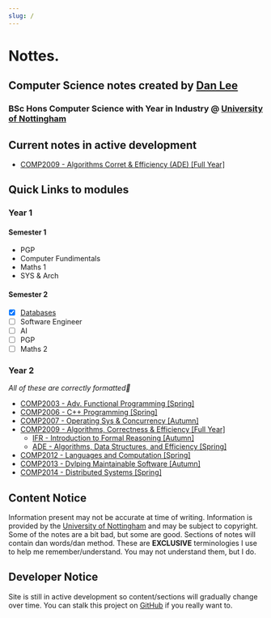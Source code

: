 ```yaml
---
slug: /
---
```

# Nottes.
## Computer Science notes created by [Dan Lee](https://danlee.uk)
### BSc Hons Computer Science with Year in Industry @ [University of Nottingham](https://cs.nott.ac.uk)

## Current notes in active development
- [COMP2009 - Algorithms Corret & Efficiency (ADE) [Full Year]](Year2/2009/ADE/00.md)
## Quick Links to modules
### Year 1
#### Semester 1
- PGP
- Computer Fundimentals
- Maths 1
- SYS & Arch
#### Semester 2
- [x] [Databases](Year1/1004-Databases/README.md)
- [ ] Software Engineer
- [ ] AI
- [ ] PGP
- [ ] Maths 2

### Year 2
*All of these are correctly formatted🙂*

- [COMP2003 - Adv. Functional Programming [Spring]](Year2/2003/00.md)
- [COMP2006 - C++ Programming [Spring]](Year2/2006/00.md)
- [COMP2007 - Operating Sys & Concurrency [Autumn]](Year2/2007/00.md)
- [COMP2009 - Algorithms, Correctness & Efficiency [Full Year]](2009/00.md)
	- [IFR - Introduction to Formal Reasoning [Autumn]](2007/IFR/00.md)
	- [ADE - Algorithms, Data Structures, and Efficiency [Spring]](2007/ADE/00.md)
- [COMP2012 - Languages and Computation [Spring]](Year2/2012/00.md)
- [COMP2013 - Dvlping Maintainable Software [Autumn]](Year2/2013/00.md)
- [COMP2014 - Distributed Systems [Spring]](Year2/2014/00.md)

## Content Notice
Information present may not be accurate at time of writing. Information is provided by the [University of Nottingham](https://nott.ac.uk) and may be subject to copyright. Some of the notes are a bit bad, but some are good. Sections of notes will contain dan words/dan method. These are **EXCLUSIVE** terminologies I use to help me remember/understand. You may not understand them, but I do. 

## Developer Notice
Site is still in active development so content/sections will gradually change over time. You can stalk this project on [GitHub](https://github.com/dan-lee76/notes) if you really want to.
